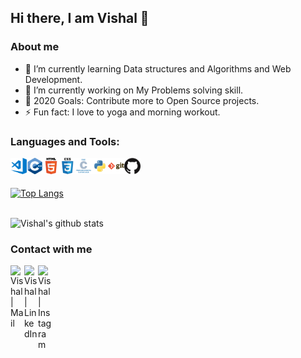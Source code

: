 ## Hi there, I am Vishal 👋

### About me

- 🌱 I’m currently learning Data structures and Algorithms and Web Development.
- 🔭 I’m currently working on My Problems solving skill.
- 🥅 2020 Goals: Contribute more to Open Source projects.
- ⚡ Fun fact: I love to yoga and morning workout.


### Languages and Tools:

<img align="left" alt="Visual Studio Code" width="26px" src="https://raw.githubusercontent.com/github/explore/80688e429a7d4ef2fca1e82350fe8e3517d3494d/topics/visual-studio-code/visual-studio-code.png" />
<img align="left" alt="CPP" width="26px" src="https://raw.githubusercontent.com/github/explore/80688e429a7d4ef2fca1e82350fe8e3517d3494d/topics/cpp/cpp.png" />
<img align="left" alt="HTML5" width="26px" src="https://raw.githubusercontent.com/github/explore/80688e429a7d4ef2fca1e82350fe8e3517d3494d/topics/html/html.png" />
<img align="left" alt="CSS3" width="26px" src="https://raw.githubusercontent.com/github/explore/80688e429a7d4ef2fca1e82350fe8e3517d3494d/topics/css/css.png" />
<img align="left" alt="C" width="26px" src="https://raw.githubusercontent.com/github/explore/80688e429a7d4ef2fca1e82350fe8e3517d3494d/topics/c/c.png" />
<img align="left" alt="Python" width="26px" src="https://raw.githubusercontent.com/github/explore/80688e429a7d4ef2fca1e82350fe8e3517d3494d/topics/python/python.png" />
<img align="left" alt="Git" width="26px" src="https://raw.githubusercontent.com/github/explore/80688e429a7d4ef2fca1e82350fe8e3517d3494d/topics/git/git.png" />
<img align="left" alt="GitHub" width="26px" src="https://raw.githubusercontent.com/github/explore/78df643247d429f6cc873026c0622819ad797942/topics/github/github.png" />

<br /> <br />

[![Top Langs](https://github-readme-stats.vercel.app/api/top-langs/?username=Vishal-raj-1&layout=compact&theme=nightowl)](https://github.com/anuraghazra/github-readme-stats)
 <br /> <br />
 
![Vishal's github stats](https://github-readme-stats.vercel.app/api?username=Vishal-raj-1&show_icons=true&theme=midnight-purple)


### Contact with me

<a href="mailto:rajputvishal33786@gmail.com"><img align="left" alt="Vishal | Mail" width="22px" src="https://cdn.jsdelivr.net/npm/simple-icons@v3/icons/gmail.svg" /></a>
<a href="http://www.linkedin.com/in/vishal-0710061a1/"><img align="left" alt="Vishal | LinkedIn" width="22px" src="https://cdn.jsdelivr.net/npm/simple-icons@v3/icons/linkedin.svg" /></a>
<a href="https://github.com/Vishal-raj-1"><img align="left" alt="Vishal | Instagram" width="22px" src="https://cdn.jsdelivr.net/npm/simple-icons@v3/icons/github.svg" /></a>
